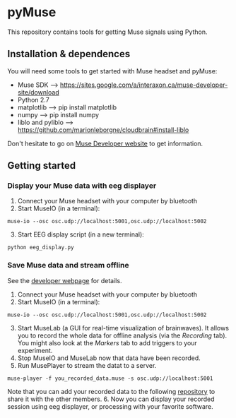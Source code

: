 # pyMuse

This repository contains tools for getting Muse signals using Python.

## Installation & dependences
You will need some tools to get started with Muse headset and pyMuse:
* Muse SDK --> https://sites.google.com/a/interaxon.ca/muse-developer-site/download
* Python 2.7
* matplotlib --> pip install matplotlib
* numpy --> pip install numpy
* liblo and pyliblo --> https://github.com/marionleborgne/cloudbrain#install-liblo

Don't hesitate to go on [Muse Developer website](https://sites.google.com/a/interaxon.ca/muse-developer-site/home) to get information.

## Getting started
### Display your Muse data with eeg displayer
1. Connect your Muse headset with your computer by bluetooth
2. Start MuseIO (in a terminal):
  ```
  muse-io --osc osc.udp://localhost:5001,osc.udp://localhost:5002
  ```
3. Start EEG display script (in a new terminal):
  ```
  python eeg_display.py
  ```

### Save Muse data and stream offline

See the [developer webpage](http://www.choosemuse.com/developer-kit/) for details.

1. Connect your Muse headset with your computer by bluetooth
2. Start MuseIO (in a terminal):
  ```
  muse-io --osc osc.udp://localhost:5001,osc.udp://localhost:5002
  ```
3. Start MuseLab (a GUI for real-time visualization of brainwaves). It allows you to record the whole data for offline analysis (via the *Recording* tab). You might also look at the *Markers* tab to add triggers to your experiment.
4. Stop MuseIO and MuseLab now that data have been recorded.
5. Run MusePlayer to stream the datat to a server.
  ```
  muse-player -f you_recorded_data.muse -s osc.udp://localhost:5001
  ```
Note that you can add your recorded data to the following [repository](https://github.com/PolyCortex/MuseData) to share it with the other members.
6. Now you can display your recorded session using eeg displayer, or processing with your favorite software.
